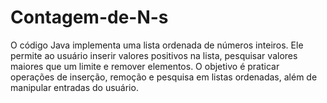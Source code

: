 # Contagem-de-N-s
O código Java implementa uma lista ordenada de números inteiros. Ele permite ao usuário inserir valores positivos na lista, pesquisar valores maiores que um limite e remover elementos. O objetivo é praticar operações de inserção, remoção e pesquisa em listas ordenadas, além de manipular entradas do usuário.
